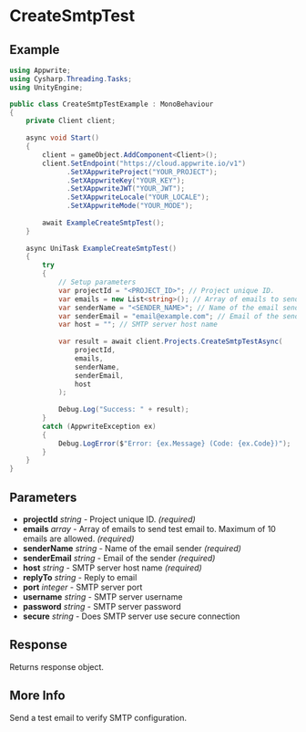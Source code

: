 # CreateSmtpTest

## Example

```csharp
using Appwrite;
using Cysharp.Threading.Tasks;
using UnityEngine;

public class CreateSmtpTestExample : MonoBehaviour
{
    private Client client;
    
    async void Start()
    {
        client = gameObject.AddComponent<Client>();
        client.SetEndpoint("https://cloud.appwrite.io/v1")
              .SetXAppwriteProject("YOUR_PROJECT");
              .SetXAppwriteKey("YOUR_KEY");
              .SetXAppwriteJWT("YOUR_JWT");
              .SetXAppwriteLocale("YOUR_LOCALE");
              .SetXAppwriteMode("YOUR_MODE");
        
        await ExampleCreateSmtpTest();
    }
    
    async UniTask ExampleCreateSmtpTest()
    {
        try
        {
            // Setup parameters
            var projectId = "<PROJECT_ID>"; // Project unique ID.
            var emails = new List<string>(); // Array of emails to send test email to. Maximum of 10 emails are allowed.
            var senderName = "<SENDER_NAME>"; // Name of the email sender
            var senderEmail = "email@example.com"; // Email of the sender
            var host = ""; // SMTP server host name
            
            var result = await client.Projects.CreateSmtpTestAsync(
                projectId,
                emails,
                senderName,
                senderEmail,
                host
            );
            
            Debug.Log("Success: " + result);
        }
        catch (AppwriteException ex)
        {
            Debug.LogError($"Error: {ex.Message} (Code: {ex.Code})");
        }
    }
}
```

## Parameters

- **projectId** *string* - Project unique ID. *(required)*
- **emails** *array* - Array of emails to send test email to. Maximum of 10 emails are allowed. *(required)*
- **senderName** *string* - Name of the email sender *(required)*
- **senderEmail** *string* - Email of the sender *(required)*
- **host** *string* - SMTP server host name *(required)*
- **replyTo** *string* - Reply to email
- **port** *integer* - SMTP server port
- **username** *string* - SMTP server username
- **password** *string* - SMTP server password
- **secure** *string* - Does SMTP server use secure connection

## Response

Returns response object.
## More Info

Send a test email to verify SMTP configuration. 
